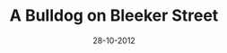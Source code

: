 ---
title: A Bulldog on Bleeker Street
url: bulldog-bleeker
comments: false
layout: photo
categories: [photos]
imageurl: http://farm9.staticflickr.com/8331/8133781813_3ea1f8bc64_b_d.jpg
date: 28-10-2012
caption: A bulldog on Bleeker Street.	
flickrurl: http://www.flickr.com/photos/paulmmay/8133781813/in/set-72157601438812230
---